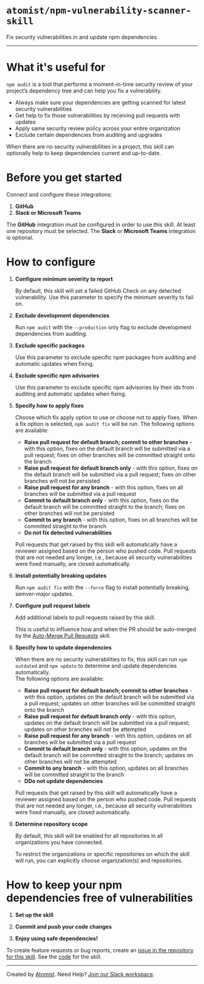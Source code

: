 # `atomist/npm-vulnerability-scanner-skill`

<!---atomist-skill-description:start--->

Fix security vulnerabilities in and update npm dependencies

<!---atomist-skill-description:end--->

---

<!---atomist-skill-readme:start--->

# What it's useful for

`npm audit` is a tool that performs a moment-in-time security review of your
project’s dependency tree and can help you fix a vulnerability.

-   Always make sure your dependencies are getting scanned for latest security
    vulnerabilities
-   Get help to fix those vulnerabilities by receiving pull requests with
    updates
-   Apply same security review policy across your entire organization
-   Exclude certain dependencies from auditing and upgrades

When there are no security vulnerabilities in a project, this skill can
optionally help to keep dependencies current and up-to-date.

# Before you get started

Connect and configure these integrations:

1. **GitHub**
1. **Slack or Microsoft Teams**

The **GitHub** integration must be configured in order to use this skill. At
least one repository must be selected. The **Slack** or **Microsoft Teams**
integration is optional.

# How to configure

1. **Configure minimum severity to report**

    By default, this skill will set a failed GitHub Check on any detected
    vulnerability. Use this parameter to specify the minimum severity to fail
    on.

1. **Exclude development dependencies**

    Run `npm audit` with the `--production` only flag to exclude development
    dependencies from auditing.

1. **Exclude specific packages**

    Use this parameter to exclude specific npm packages from auditing and
    automatic updates when fixing.

1. **Exclude specific npm advisories**

    Use this parameter to exclude specific npm advisories by their ids from
    auditing and automatic updates when fixing.

1. **Specify how to apply fixes**

    Choose which fix apply option to use or choose not to apply fixes. When a
    fix option is selected, `npm audit fix` will be run. The following options
    are available:

    - **Raise pull request for default branch; commit to other branches** - with
      this option, fixes on the default branch will be submitted via a pull
      request; fixes on other branches will be committed straight onto the
      branch
    - **Raise pull request for default branch only** - with this option, fixes
      on the default branch will be submitted via a pull request; fixes on other
      branches will not be persisted
    - **Raise pull request for any branch** - with this option, fixes on all
      branches will be submitted via a pull request
    - **Commit to default branch only** - with this option, fixes on the default
      branch will be committed straight to the branch; fixes on other branches
      will not be persisted
    - **Commit to any branch** - with this option, fixes on all branches will be
      committed straight to the branch
    - **Do not fix detected vulnerabilities**

    Pull requests that get raised by this skill will automatically have a
    reviewer assigned based on the person who pushed code. Pull requests that
    are not needed any longer, i.e., because all security vulnerabilities were
    fixed manually, are closed automatically.

1. **Install potentially breaking updates**

    Run `npm audit fix` with the `--force` flag to install potentially breaking,
    semver-major updates.

1. **Configure pull request labels**

    Add additional labels to pull requests raised by this skill.

    This is useful to influence how and when the PR should be auto-merged by the
    [Auto-Merge Pull Requests](https://go.atomist.com/catalog/skills/atomist/github-auto-merge-skill)
    skill.

1. **Specify how to update dependencies**

    When there are no security vulnerabilities to fix, this skill can run
    `npm outdated` and `npm update` to determine and update dependencies
    automatically.  
    The following options are available:

    - **Raise pull request for default branch; commit to other branches** - with
      this option, updates on the default branch will be submitted via a pull
      request; updates on other branches will be committed straight onto the
      branch
    - **Raise pull request for default branch only** - with this option, updates
      on the default branch will be submitted via a pull request; updates on
      other branches will not be attempted
    - **Raise pull request for any branch** - with this option, updates on all
      branches will be submitted via a pull request
    - **Commit to default branch only** - with this option, updates on the
      default branch will be committed straight to the branch; updates on other
      branches will not be attempted
    - **Commit to any branch** - with this option, updates on all branches will
      be committed straight to the branch
    - **DDo not update dependencies**

    Pull requests that get raised by this skill will automatically have a
    reviewer assigned based on the person who pushed code. Pull requests that
    are not needed any longer, i.e., because all security vulnerabilities were
    fixed manually, are closed automatically.

1. **Determine repository scope**

    By default, this skill will be enabled for all repositories in all
    organizations you have connected.

    To restrict the organizations or specific repositories on which the skill
    will run, you can explicitly choose organization(s) and repositories.

# How to keep your npm dependencies free of vulnerabilities

1. **Set up the skill**

1. **Commit and push your code changes**

1. **Enjoy using safe dependencies!**

To create feature requests or bug reports, create an
[issue in the repository for this skill](https://github.com/atomist-skills/npm-vulnerability-scanner-skill/issues).
See the
[code](https://github.com/atomist-skills/npm-vulnerability-scanner-skill) for
the skill.

<!---atomist-skill-readme:end--->

---

Created by [Atomist][atomist]. Need Help? [Join our Slack workspace][slack].

[atomist]: https://atomist.com/ "Atomist"
[slack]: https://join.atomist.com/ "Atomist Community Slack"
